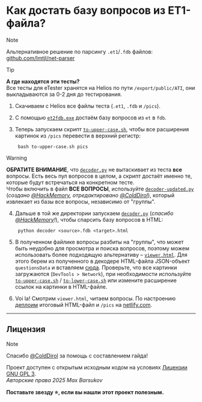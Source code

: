 # Как достать базу вопросов из ET1-файла?

> [!NOTE]
> Альтернативное решение по парсингу `.et1`/`.fdb` файлов: [github.com/Imtjl/net-parser](https://github.com/Imtjl/net-parser)

> [!TIP]
> **А где находятся эти тесты?** \
> Все тесты для eTester хранятся на Helios по пути `/export/public/ATI`, они выкладываются за 0-2 дня до тестирования.

1. Скачиваем с Helios все файлы теста (`.et1`, `.fdb` и `/pics`).
2. С помощью [`et2fdb.exe`](./et2fdb.exe) достаём базу вопросов из `et` в `fdb`.
3. Теперь запускаем скрипт [`to-upper-case.sh`](./to-upper-case.sh), чтобы все расширения картинок из `/pics` перевести в верхний регистр:

        bash to-upper-case.sh pics

> [!WARNING]
> **ОБРАТИТЕ ВНИМАНИЕ**, что [`decoder.py`](./decoder.py) не вытаскивает из теста **все** вопросы. Есть весь пул вопросов в целом, а скрипт достаёт именно те, которые будут встречаться на конкретном тесте. \
> Чтобы включить в файл **ВСЕ ВОПРОСЫ**, используйте [`decoder-updated.py`](./decoder-updated.py) (*создано [@HackMemory](https://github.com/HackMemory), отредактировано [@ColdDirol](https://github.com/ColdDirol)*), который извлекает из базы все вопросы, независимо от "группы".

4. Дальше в той же директории запускаем [`decoder.py`](./decoder.py) (*спасибо [@HackMemory](https://github.com/HackMemory/fdb-parser)!*), чтобы спарсить базу вопросов в HTML:

        python decoder <source>.fdb <target>.html

5. В полученном файлике вопросы разбиты на "группы", что может быть неудобно для просмотра и поиска вопросов, поэтому можем использовать более подходящую альтернативу – [`viewer.html`](./viewer.html). Для этого берем из полученного в декодере HTML-файла JSON-объект `questionsData` и вставляем [сюда](https://github.com/maxbarsukov/itmo/blob/master/6%20%D1%81%D0%B5%D1%82%D0%B8/%D1%82%D0%B5%D1%81%D1%82%D1%8B/viewer.html#L22). Проверьте, что все картинки загружаются (`DevTools > Network`), при необходимости используйте [`to-upper-case.sh`](./to-upper-case.sh) / [`to-lower-case.sh`](./to-lower-case.sh) или измените расширение ссылок на картинки в HTML-файле.
6. Voi la! Смотрим `viewer.html`, читаем вопросы. По настроению [деплоим](https://www.netlify.com/blog/2016/09/29/a-step-by-step-guide-deploying-on-netlify/) итоговый HTML-файл и `/pics` на [netlify.com](https://www.netlify.com/).

---

## Лицензия <a name="license"></a>

> [!NOTE]
> Спасибо [@ColdDirol](https://github.com/ColdDirol) за помощь с составлением гайда!

Проект доступен с открытым исходным кодом на условиях [Лицензии GNU GPL 3](https://opensource.org/license/gpl-3-0/). \
*Авторские права 2025 Max Barsukov*

**Поставьте звезду :star:, если вы нашли этот проект полезным.**

